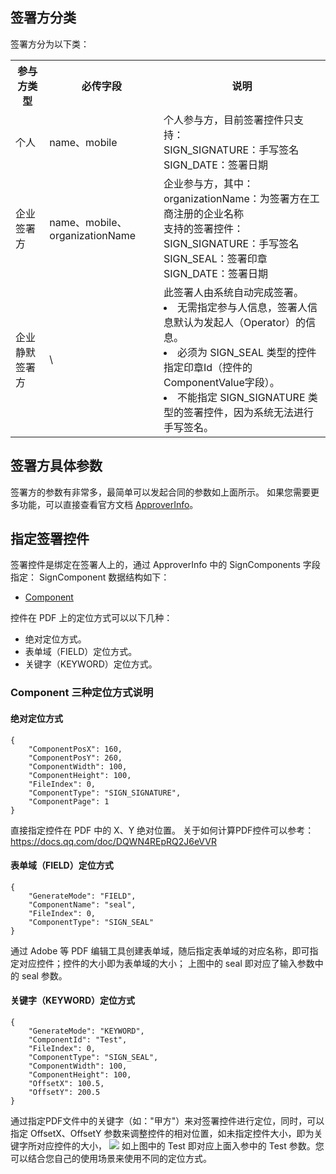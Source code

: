 ## 签署方分类
签署方分为以下类：
<table>
   <tr>
      <th width="0%" >参与方类型</td>
      <th width="0%" >必传字段</td>
      <th width="0%" >说明</td>
   </tr>
   <tr>
<td>个人</td>	
<td>name、mobile</td>	
<td>个人参与方，目前签署控件只支持：<br>SIGN_SIGNATURE：手写签名<br>SIGN_DATE：签署日期</td>
  </tr>
   <tr>
<td>企业签署方</td>	
<td>name、mobile、organizationName</td>	
<td>企业参与方，其中：
<br>organizationName：为签署方在工商注册的企业名称
<br>支持的签署控件：
<br>SIGN_SIGNATURE：手写签名
<br>SIGN_SEAL：签署印章<br>SIGN_DATE：签署日期</td>
  </tr>
   <tr>
<td>企业静默签署方	</td>
<td>\	</td>
<td>此签署人由系统自动完成签署。
<li>无需指定参与人信息，签署人信息默认为发起人（Operator）的信息。
<li>必须为 SIGN_SEAL 类型的控件指定印章Id（控件的ComponentValue字段）。
<li>不能指定 SIGN_SIGNATURE 类型的签署控件，因为系统无法进行手写签名。</td>
  </tr>
</table>

## 签署方具体参数
签署方的参数有非常多，最简单可以发起合同的参数如上面所示。
如果您需要更多功能，可以直接查看官方文档 [ApproverInfo](https://cloud.tencent.com/document/api/1323/70369#ApproverInfo)。


## 指定签署控件
签署控件是绑定在签署人上的，通过 ApproverInfo 中的 SignComponents 字段指定：
SignComponent 数据结构如下：
- [Component](https://cloud.tencent.com/document/api/1323/70369#Component)

控件在 PDF 上的定位方式可以以下几种：
- 绝对定位方式。
- 表单域（FIELD）定位方式。
- 关键字（KEYWORD）定位方式。

### Component 三种定位方式说明
#### 绝对定位方式
```plaintext
{
    "ComponentPosX": 160,
    "ComponentPosY": 260,
    "ComponentWidth": 100,
    "ComponentHeight": 100,
    "FileIndex": 0,
    "ComponentType": "SIGN_SIGNATURE",
    "ComponentPage": 1
}
```
直接指定控件在 PDF 中的 X、Y 绝对位置。
关于如何计算PDF控件可以参考：https://docs.qq.com/doc/DQWN4REpRQ2J6eVVR

#### 表单域（FIELD）定位方式
```plaintext
{
    "GenerateMode": "FIELD",
    "ComponentName": "seal",
    "FileIndex": 0,
    "ComponentType": "SIGN_SEAL"
}
```
通过 Adobe 等 PDF 编辑工具创建表单域，随后指定表单域的对应名称，即可指定对应控件；控件的大小即为表单域的大小；
上图中的 seal 即对应了输入参数中的 seal 参数。

#### 关键字（KEYWORD）定位方式
```plaintext
{
    "GenerateMode": "KEYWORD",
    "ComponentId": "Test",
    "FileIndex": 0,
    "ComponentType": "SIGN_SEAL",
    "ComponentWidth": 100,
    "ComponentHeight": 100,
    "OffsetX": 100.5,
    "OffsetY": 200.5
}
```
通过指定PDF文件中的关键字（如："甲方"）来对签署控件进行定位，同时，可以指定 OffsetX、OffsetY 参数来调整控件的相对位置，如未指定控件大小，即为关键字所对应控件的大小，
![](https://qcloudimg.tencent-cloud.cn/raw/722d883311b366123211640e08f6251a.png)
如上图中的 Test 即对应上面入参中的 Test 参数。您可以结合您自己的使用场景来使用不同的定位方式。
